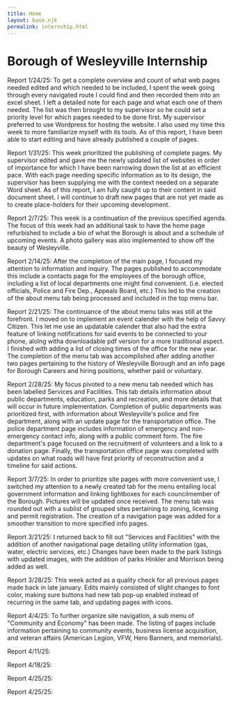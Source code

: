 ```yaml
---
title: Home
layout: base.njk
permalink: internship.html
---
```

# Borough of Wesleyville Internship

<p class=" textBorder">
Report 1/24/25: To get a complete overview and count of what web pages needed edited and which needed to be included, 
I spent the week going through every navigated route I could find and then recorded them into an excel sheet. 
I left a detailed note for each page and what each one of them needed. The list was then brought to my supervisor so he could set a priority level for which pages needed to be done first. 
My supervisor preferred to use Wordpress for hosting the website. 
I also used my time this week to more familiarize myself with its tools. As of this report, I have been able to start editing and have already published a couple of pages.</p>

<p class="textBorder">
Report 1/31/25: This week prioritized the publishing of complete pages. 
My supervisor edited and gave me the newly updated list of websites in order of importance for which I have been narrowing down the list at an efficient pace. 
With each page needing specific information as to its design, the supervisor has been supplying me with the context needed on a separate Word sheet. 
As of this report, I am fully caught up to their content in said document sheet. I will continue to draft new pages that are not yet made as to create place-holders for their upcoming development.</p>

<p class="textBorder">
Report 2/7/25: This week is a continuation of the previous specified agenda. 
The focus of this week had an additional task to have the home page refurbished to include a bio of what the Borough is about and a schedule of upcoming events. A photo gallery was also implemented to show off the beauty of Wesleyville. 
</p>

<p class="textBorder">
Report 2/14/25: After the completion of the main page, I focused my attention to information and inquiry. The pages published to accommodate this include a contacts page for the employees of the borough office, including a list of local departments one might find convenient. 
(i.e. elected officials, Police and Fire Dep., Appeals Board, etc.) This led to the creation of the about menu tab being processed and included in the top menu bar.
</p>

<p class="textBorder">
Report 2/21/25: The continuance of the about menu tabs was still at the forefront. I moved on to implement an event calender with the help of Savvy Citizen. 
This let me use an updatable calender that also had the extra feature of linking notifications for said events to be connected to your phone, alolng witha downloadable pdf version for a more traditional aspect. 
I finished with adding a list of closing times of the office for the new year.
The completion of the menu tab was accomplished after adding another two pages pertaining to the history of Wesleyville Borough and an info page for Borough Careers and hiring positions, whether paid or voluntary.
</p>

<p class="textBorder">
Report 2/28/25: My focus pivoted to a new menu tab needed which has been labelled Services and Facilities. This tab details information about public departments, education, parks and recreation, and more details that will occur in future implementation. 
Completion of public departments was prioritized first, with information about Wesleyville's police and fire department, along with an update page for the transportation office. 
The police department page includes information of emergency and non-emergency contact info, along with a public comment form. The fire department's page focused on the recruitment of volunteers and a link to a donation page. 
Finally, the transportation office page was completed with updates on what roads will have first priority of reconstruction and a timeline for said actions. 
</p>

<p class="textBorder">
Report 3/7/25: In order to prioritize site pages with more convenient use, I switched my attention to a newly created tab for the menu entailing local government information and linking lightboxes for each councilmember of the Borough. Pictures will be updated once received. 
The menu tab was rounded out with a sublist of grouped sites pertaining to zoning, licensing and permit registration. 
The creation of a navigation page was added for a smoother transition to more specified info pages. 

</p>

<p class="textBorder">
Report 3/21/25: I returned back to fill out "Services and Facilities" with the addition of another navigational page detailing utility information (gas, water, electric services, etc.) 
Changes have been made to the park listings with updated images, with the addition of parks Hinkler and Morrison being added as well.
</p>

<p class="textBorder">
Report 3/28/25: This week acted as a quality check for all previous pages made back in late january. 
Edits mainly consisted of slight changes to font color, making sure buttons had new tab pop-up enabled instead of recurring in the same tab, and updating pages with icons.
</p>
<p class="textBorder">
Report 4/4/25: To further organize site navigation, a sub menu of "Community and Economy" has been made. 
The listing of pages include information pertaining to community events, business license acquisition, and veteran affairs (American Legion, VFW, Hero Banners, and memorials).
</p>
<p class="textBorder">
Report 4/11/25:
</p>
<p class="textBorder">
Report 4/18/25:
</p>
<p class="textBorder">
Report 4/25/25:
</p>

<p class="textBorder">
Report 4/25/25:
</p>


